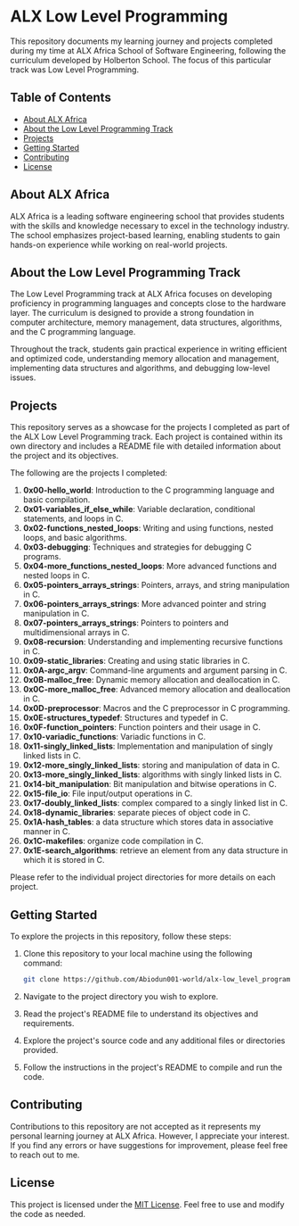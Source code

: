 # ALX Low Level Programming

This repository documents my learning journey and projects completed during my time at ALX Africa School of Software Engineering, following the curriculum developed by Holberton School. The focus of this particular track was Low Level Programming.

## Table of Contents

- [About ALX Africa](#about-alx-africa)
- [About the Low Level Programming Track](#about-the-low-level-programming-track)
- [Projects](#projects)
- [Getting Started](#getting-started)
- [Contributing](#contributing)
- [License](#license)

## About ALX Africa

ALX Africa is a leading software engineering school that provides students with the skills and knowledge necessary to excel in the technology industry. The school emphasizes project-based learning, enabling students to gain hands-on experience while working on real-world projects.

## About the Low Level Programming Track

The Low Level Programming track at ALX Africa focuses on developing proficiency in programming languages and concepts close to the hardware layer. The curriculum is designed to provide a strong foundation in computer architecture, memory management, data structures, algorithms, and the C programming language.

Throughout the track, students gain practical experience in writing efficient and optimized code, understanding memory allocation and management, implementing data structures and algorithms, and debugging low-level issues.

## Projects

This repository serves as a showcase for the projects I completed as part of the ALX Low Level Programming track. Each project is contained within its own directory and includes a README file with detailed information about the project and its objectives.

The following are the projects I completed:

1. **0x00-hello_world**: Introduction to the C programming language and basic compilation.
2. **0x01-variables_if_else_while**: Variable declaration, conditional statements, and loops in C.
3. **0x02-functions_nested_loops**: Writing and using functions, nested loops, and basic algorithms.
4. **0x03-debugging**: Techniques and strategies for debugging C programs.
5. **0x04-more_functions_nested_loops**: More advanced functions and nested loops in C.
6. **0x05-pointers_arrays_strings**: Pointers, arrays, and string manipulation in C.
7. **0x06-pointers_arrays_strings**: More advanced pointer and string manipulation in C.
8. **0x07-pointers_arrays_strings**: Pointers to pointers and multidimensional arrays in C.
9. **0x08-recursion**: Understanding and implementing recursive functions in C.
10. **0x09-static_libraries**: Creating and using static libraries in C.
11. **0x0A-argc_argv**: Command-line arguments and argument parsing in C.
12. **0x0B-malloc_free**: Dynamic memory allocation and deallocation in C.
13. **0x0C-more_malloc_free**: Advanced memory allocation and deallocation in C.
14. **0x0D-preprocessor**: Macros and the C preprocessor in C programming.
15. **0x0E-structures_typedef**: Structures and typedef in C.
16. **0x0F-function_pointers**: Function pointers and their usage in C.
17. **0x10-variadic_functions**: Variadic functions in C.
18. **0x11-singly_linked_lists**: Implementation and manipulation of singly linked lists in C.
19. **0x12-more_singly_linked_lists**: storing and manipulation of data in C.
20. **0x13-more_singly_linked_lists**:  algorithms with singly linked lists in C.
21. **0x14-bit_manipulation**: Bit manipulation and bitwise operations in C.
22. **0x15-file_io**: File input/output operations in C.
23. **0x17-doubly_linked_lists**: complex compared to a singly linked list in C.
24. **0x18-dynamic_libraries**: separate pieces of object code in C.
25. **0x1A-hash_tables**:  a data structure which stores data in associative manner in C.
26. **0x1C-makefiles**: organize code compilation in C.
27. **0x1E-search_algorithms**: retrieve an element from any data structure in which it is stored in C.

Please refer to the individual project directories for more details on each project.

## Getting Started

To explore the projects in this repository, follow these steps:

1. Clone this repository to your local machine using the following command:

   ```bash
   git clone https://github.com/Abiodun001-world/alx-low_level_programming.git
   ```

2. Navigate to the project directory you wish to explore.

3. Read the project's README file to understand its objectives and requirements.

4. Explore the project's source code and any additional files or directories provided.

5. Follow the instructions in the project's README to compile and run the code.

## Contributing

Contributions to this repository are not accepted as it represents my personal learning journey at ALX Africa. However, I appreciate your interest. If you find any errors or have suggestions for improvement, please feel free to reach out to me.

## License

This project is licensed under the [MIT License](LICENSE). Feel free to use and modify the code as needed.
